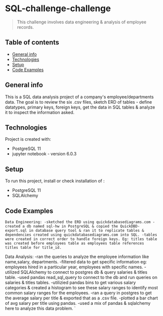 # SQL-challenge-challenge
> This challenge involves data engineering & analysis of employee records.

## Table of contents
* [General info](#general-info)
* [Technologies](#technologies)
* [Setup](#setup)
* [Code Examples](#codeexamples)

## General info
This is a SQL data analysis project of a company's employee/departments data.
The goal is to review the six .csv files, sketch ERD of tables - define datatypes, primary keys, foreign keys, get the data in SQL tables & analyze it to inspect the information asked.

## Technologies
Project is created with:
* PostgreSQL 11
* jupyter notebook - version 6.0.3

## Setup
To run this project, install or check installation of :
* PostgreSQL 11
* SQLAlchemy

## Code Examples

`Data Engineering:
-sketched the ERD using quickdatabasediagrams.com
-created a db named sql-hw in PostgreSQL & copied the QuickDBD-export.sql in database query tool & ran it to replicate tables & dependencies created using quickdatabasediagrams.com into SQL.
-tables were created in correct order to handle foreign keys. Eg: titles table was created before employees table as employees table references titles table for title_id.`

 Data Analysis:
 -ran the queries to analyze the employee information like name,salary, departments.
 -filtered data to get specific information eg: employees hired in a particular year, employees with specific names.
 -utilized SQLAlchemy to connect to postgres db & query salaries & titles table.
 -used pandas read_sql_query to connect to the db and run queries on salaries & titles tables. 
 -utilizied pandas bins to get various salary categories & created a histogram to see these salary ranges to identify most common salary ranges for the employees.
 -ran a query in postgres to get the average salary per title & exported that as a .csv file.
 -plotted a bar chart of avg salary per title using pandas.
 -used a mix of pandas & sqlalchemy here to analyze this data problem.
`

